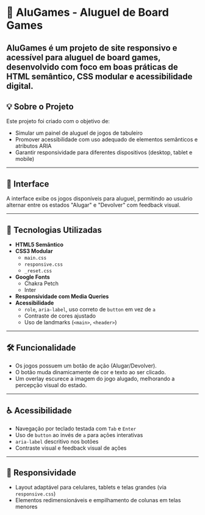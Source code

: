 # 🎲 AluGames - Aluguel de Board Games

AluGames é um projeto de site responsivo e acessível para aluguel de board games, desenvolvido com foco em boas práticas de HTML semântico, CSS modular e acessibilidade digital.
---

## 💡 Sobre o Projeto

Este projeto foi criado com o objetivo de:

- Simular um painel de aluguel de jogos de tabuleiro
- Promover acessibilidade com uso adequado de elementos semânticos e atributos ARIA
- Garantir responsividade para diferentes dispositivos (desktop, tablet e mobile)

---

## 📸 Interface

A interface exibe os jogos disponíveis para aluguel, permitindo ao usuário alternar entre os estados "Alugar" e "Devolver" com feedback visual.

---

## 🧱 Tecnologias Utilizadas

- **HTML5 Semântico**
- **CSS3 Modular**
  - `main.css`
  - `responsive.css`
  - `_reset.css`
- **Google Fonts**
  - Chakra Petch
  - Inter
- **Responsividade com Media Queries**
- **Acessibilidade**
  - `role`, `aria-label`, uso correto de `button` em vez de `a`
  - Contraste de cores ajustado
  - Uso de landmarks (`<main>`, `<header>`)

---

## 🛠 Funcionalidade

- Os jogos possuem um botão de ação (Alugar/Devolver).
- O botão muda dinamicamente de cor e texto ao ser clicado.
- Um overlay escurece a imagem do jogo alugado, melhorando a percepção visual do estado.

---

## ♿ Acessibilidade

- Navegação por teclado testada com `Tab` e `Enter`
- Uso de `button` ao invés de `a` para ações interativas
- `aria-label` descritivo nos botões
- Contraste visual e feedback visual de ações

---

## 📱 Responsividade

- Layout adaptável para celulares, tablets e telas grandes (via `responsive.css`)
- Elementos redimensionáveis e empilhamento de colunas em telas menores




